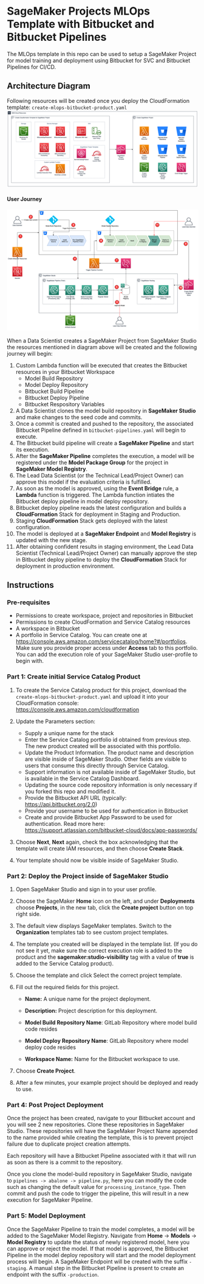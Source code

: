 # SageMaker Projects MLOps Template with Bitbucket and Bitbucket Pipelines

The MLOps template in this repo can be used to setup a SageMaker Project for model training and deployment using Bitbucket for SVC and Bitbucket Pipelines for CI/CD. 

## Architecture Diagram

Following resources will be created once you deploy the CloudFormation template: `create-mlops-bitbucket-product.yaml`
![Create Service Catalog Product - Architecture Diagram](./images/ServiceCatalogDiag.png)

#### User Journey
![SageMaker Project - Architecture Diagram](./images/SMProjectDiag.png)

When a Data Scientist creates a SageMaker Project from SageMaker Studio the resources mentioned in diagram above will be created and the following journey will begin:
1. Custom Lambda function will be executed that creates the Bitbucket resources in your Bitbucket Workspace
    - Model Build Repository
    - Model Deploy Repository
    - Bitbucket Build Pipeline
    - Bitbucket Deploy Pipeline
    - Bitbucket Respository Variables
2. A Data Scientist clones the model build repository in __SageMaker Studio__ and make changes to the seed code and commits.
3. Once a commit is created and pushed to the repository, the associated Bitbucket Pipeline defined in `bitbucket-pipelines.yaml` will begin to execute.
4. The Bitbucket build pipeline will create a __SageMaker Pipeline__ and start its execution.
5. After the __SageMaker Pipeline__ completes the execution, a model will be registered under the __Model Package Group__ for the project in __SageMaker Model Registry__.
6. The Lead Data Scientist (or the Technical Lead/Project Owner) can approve this model if the evaluation criteria is fulfilled.
7. As soon as the model is approved, using the __Event Bridge__ rule, a __Lambda__ function is triggered. The Lambda function intiates the Bitbucket deploy pipeline in model deploy repository.
8. Bitbucket deploy pipeline reads the latest configuration and builds a __CloudFormation__ Stack for deployment in Staging and Production.
9. Staging __CloudFormation__ Stack gets deployed with the latest configuration.
10. The model is deployed at a __SageMaker Endpoint__ and __Model Registry__ is updated with the new stage.
11. After obtaining confident results in staging environment, the Lead Data Scientist (Technical Lead/Project Owner) can manually approve the step in Bitbucket deploy pipeline to deploy the __CloudFormation__ Stack for deployment in production environment.

## Instructions

### Pre-requisites

- Permissions to create workspace, project and repositories in Bitbucket
- Permissions to create CloudFormation and Service Catalog resources
- A workspace in Bitbucket
- A portfolio in Service Catalog. You can create one at https://console.aws.amazon.com/servicecatalog/home?#/portfolios. Make sure you provide proper access under __Access__ tab to this portfolio. You can add the execution role of your SageMaker Studio user-profile to begin with.

### Part 1: Create initial Service Catalog Product

1. To create the Service Catalog product for this project, download the `create-mlops-bitbucket-product.yaml` and upload it into your CloudFormation console: https://console.aws.amazon.com/cloudformation


2. Update the Parameters section:

    - Supply a unique name for the stack
    - Enter the Service Catalog portfolio id obtained from previous step. The new product created will be associated with this portfolio.
    - Update the Product Information. The product name and description are visible inside of SageMaker Studio. Other fields are visible to users that consume this directly through Service Catalog. 
    - Support information is not available inside of SageMaker Studio, but is available in the Service Catalog Dashboard.
    - Updating the source code repository information is only necessary if you forked this repo and modified it.
    - Provide the Bitbucket API URL (typically: https://api.bitbucket.org/2.0)
    - Provide your username to be used for authentication in Bitbucket
    - Create and provide Bitbucket App Password to be used for authentication. Read more here: https://support.atlassian.com/bitbucket-cloud/docs/app-passwords/

3. Choose __Next__, __Next__ again, check the box acknowledging that the template will create IAM resources, and then choose __Create Stack__.

4. Your template should now be visible inside of SageMaker Studio.

### Part 2: Deploy the Project inside of SageMaker Studio

1. Open SageMaker Studio and sign in to your user profile.

1. Choose the SageMaker __Home__ icon on the left, and under __Deployments__ choose __Projects__, in the new tab, click the __Create project__ button on top right side.

1. The default view displays SageMaker templates. Switch to the __Organization__ templates tab to see custom project templates.

1. The template you created will be displayed in the template list. (If you do not see it yet, make sure the correct execution role is added to the product and the __sagemaker:studio-visibility__ tag with a value of __true__ is added to the Service Catalog product).

1. Choose the template and click Select the correct project template.

6. Fill out the required fields for this project.

    - __Name:__ A unique name for the project deployment.

    - __Description:__ Project description for this deployment.

    - __Model Build Repository Name__: GitLab Repository where model build code resides

    - __Model Deploy Repository Name__: GitLab Repository where model deploy code resides

    - __Workspace Name:__ Name for the Bitbucket workspace to use.

7. Choose __Create Project__.

8. After a few minutes, your example project should be deployed and ready to use.

### Part 4: Post Project Deployment

Once the project has been created, navigate to your Bitbucket account and you will see 2 new repositories. Clone these repositories in SageMaker Studio. These repositories will have the SageMaker Project Name appended to the name provided while creating the template, this is to prevent project failure due to duplicate project creation attempts.

Each repository will have a Bitbucket Pipeline associated with it that will run as soon as there is a commit to the repository.

Once you clone the model-build repository in SageMaker Studio, navigate to `pipelines -> abalone -> pipeline.py`, here you can modify the code such as changing the default value for `processing_instance_type`. Then commit and push the code to trigger the pipeline, this will result in a new execution for SageMaker Pipeline.

### Part 5: Model Deployment

Once the SageMaker Pipeline to train the model completes, a model will be added to the SageMaker Model Registry. Navigate from __Home__ -> __Models__ -> __Model Registry__ to update the status of newly registered model, here you can approve or reject the model. If that model is approved, the Bitbucket Pipeline in the model deploy repository will start and the model deployment process will begin. 
A SageMaker Endpoint will be created with the suffix `-staging`. A manual step in the Bitbucket Pipeline is present to create an endpoint with the suffix `-production`.